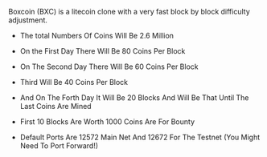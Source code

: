 Boxcoin (BXC) is a litecoin clone with a very fast block by block difficulty adjustment. 

- The total Numbers Of Coins Will Be 2.6 Million
- On the First Day There Will Be 80 Coins Per Block 
- On The Second Day There Will Be 60 Coins Per Block
- Third Will Be 40 Coins Per Block
- And On The Forth Day It Will Be 20 Blocks And Will Be That Until The Last Coins Are Mined 
- First 10 Blocks Are Worth 1000 Coins Are For Bounty

- Default Ports Are 12572 Main Net And 12672 For The Testnet (You Might Need To Port Forward!)